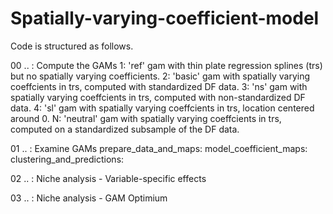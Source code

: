 # Spatially-varying-coefficient-model

Code is structured as follows.

00 .. : Compute the GAMs
        1: 'ref' gam with thin plate regression splines (trs) but no spatially varying coefficients.
        2: 'basic' gam with spatially varying coeffcients in trs, computed with standardized DF data.
        3: 'ns' gam with spatially varying coeffcients in trs, computed with non-standardized DF data.
        4: 'sl' gam with spatially varying coeffcients in trs, location centered around 0. 
        N: 'neutral' gam with spatially varying coeffcients in trs, computed on a standardized subsample of the DF data. 

01 .. : Examine GAMs
        prepare_data_and_maps: 
        model_coefficient_maps:
        clustering_and_predictions:

02 .. : Niche analysis - Variable-specific effects

03 .. : Niche analysis - GAM Optimium 